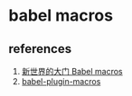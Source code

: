 # babel macros

## references

1. [新世界的大门 Babel macros](https://zhuanlan.zhihu.com/p/64346538)
2. [babel-plugin-macros](https://github.com/kentcdodds/babel-plugin-macros)
